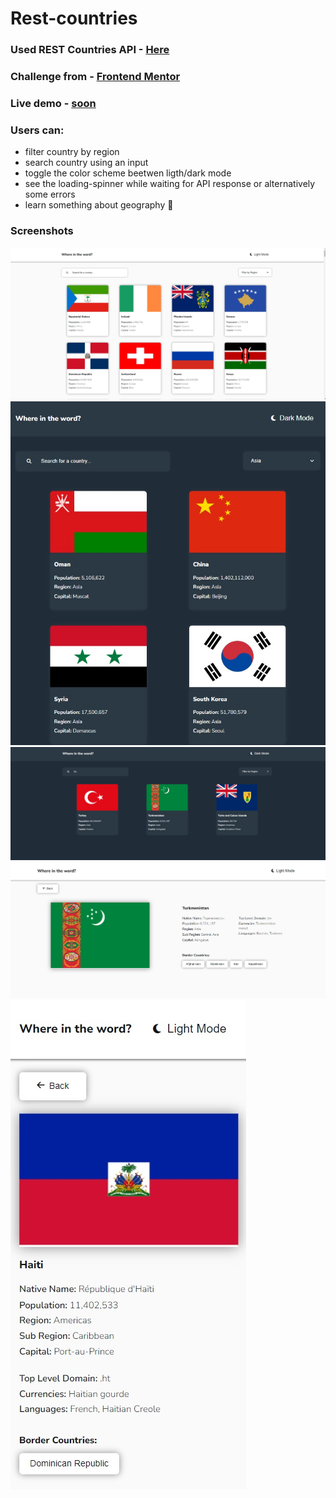 # Rest-countries

### Used REST Countries API - [Here](https://restcountries.com/)

### Challenge from - [Frontend Mentor](https://www.frontendmentor.io/challenges/rest-countries-api-with-color-theme-switcher-5cacc469fec04111f7b848ca)

### Live demo - [soon](....)

### Users can: 
- filter country by region 
- search country using an input
- toggle the color scheme beetwen ligth/dark mode
- see the loading-spinner while waiting for API response or alternatively some errors 
- learn something about geography 🙂

### Screenshots
<img src="./rest-countries/src/assets/Home_screen_white.jpg">
<img src="./rest-countries/src/assets/Filtering_dark.jpg">
<img src="./rest-countries/src/assets/Input_dark.jpg">
<img src="./rest-countries/src/assets/Detail_page_white1.jpg">
<img src="./rest-countries/src/assets/Detail_mobile.jpg">
